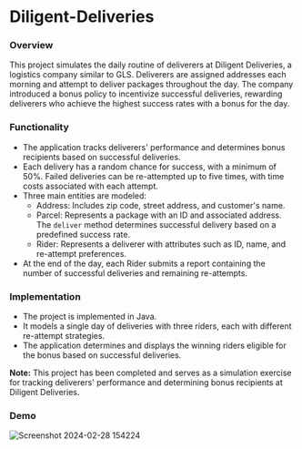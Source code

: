 # Diligent-Deliveries

### Overview

This project simulates the daily routine of deliverers at Diligent Deliveries, a logistics company similar to GLS. Deliverers are assigned addresses each morning and attempt to deliver packages throughout the day. The company introduced a bonus policy to incentivize successful deliveries, rewarding deliverers who achieve the highest success rates with a bonus for the day.

### Functionality

- The application tracks deliverers' performance and determines bonus recipients based on successful deliveries.
- Each delivery has a random chance for success, with a minimum of 50%. Failed deliveries can be re-attempted up to five times, with time costs associated with each attempt.
- Three main entities are modeled:
  - Address: Includes zip code, street address, and customer's name.
  - Parcel: Represents a package with an ID and associated address. The `deliver` method determines successful delivery based on a predefined success rate.
  - Rider: Represents a deliverer with attributes such as ID, name, and re-attempt preferences.
- At the end of the day, each Rider submits a report containing the number of successful deliveries and remaining re-attempts.

### Implementation

- The project is implemented in Java.
- It models a single day of deliveries with three riders, each with different re-attempt strategies.
- The application determines and displays the winning riders eligible for the bonus based on successful deliveries.

**Note:** This project has been completed and serves as a simulation exercise for tracking deliverers' performance and determining bonus recipients at Diligent Deliveries.

### Demo
![Screenshot 2024-02-28 154224](https://github.com/MateiMadalina/Diligent-Deliveries/assets/116349352/a4ef0b53-98f8-4791-b296-efce3bb499cd)


